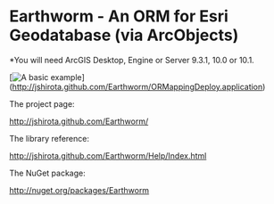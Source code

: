 Earthworm - An ORM for Esri Geodatabase (via ArcObjects)
=========

*You will need ArcGIS Desktop, Engine or Server 9.3.1, 10.0 or 10.1.

[![A basic example](https://raw.github.com/jshirota/Earthworm/gh-pages/images/screenshot.png "Click here to start!")]
(http://jshirota.github.com/Earthworm/ORMappingDeploy.application)

The project page:

http://jshirota.github.com/Earthworm/

The library reference:

http://jshirota.github.com/Earthworm/Help/Index.html

The NuGet package:

http://nuget.org/packages/Earthworm
